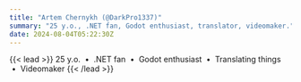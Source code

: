 ```yaml
---
title: "Artem Chernykh (@DarkPro1337)"
summary: "25 y.o., .NET fan, Godot enthusiast, translator, videomaker."
date: 2024-08-04T05:22:30Z
---
```

{{< lead >}}
25 y.o. &nbsp;&bull;&nbsp; .NET fan &nbsp;&bull;&nbsp; Godot enthusiast &nbsp;&bull;&nbsp; Translating things &nbsp;&bull;&nbsp; Videomaker
{{< /lead >}}